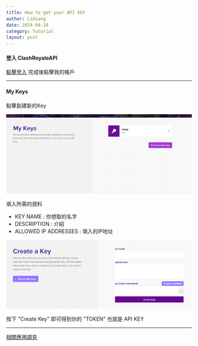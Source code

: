 ```yaml
---
title: How to get your API KEY
author: LiXiang
date: 2024-04-18
category: Tutorial
layout: post
---
```


#### 登入 ClashRoyaleAPI

[點擊登入](https://developer.clashroyale.com/#/) 完成後點擊我的帳戶

---


#### My Keys

點擊創建新的Key

![alt text](../assets/image.png)

填入所需的資料
- KEY NAME : 你想取的名字
- DESCRIPTION : 介紹
- ALLOWED IP ADDRESSES : 填入的IP地址

![alt text](../assets/image-1.png)

按下 "Create Key" 即可得到你的 "TOKEN" 也就是 API KEY

----

 [相關應用請見](https://xiang511.com/TCRS/source/Open-Source.html) 